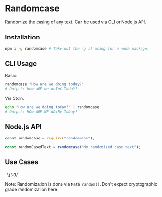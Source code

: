 # Randomcase

Randomize the casing of any text. Can be used via CLI or Node.js API.

## Installation

```bash
npm i -g randomcase # Take out the -g if using for a node package.
```

## CLI Usage

Basic:
```bash
randomcase "How are we doing today?"
# Output: how aRE we doInG TodaY?
```

Via Stdin:
```bash
echo "How are we doing today?" | randomcase
# Ourput: HOw ARE WE dOiNg ToDay?
```

## Node.js API

```javascript
const randomcase = require("randomcase");

const randomCasedText = randomcase("My randomized case text");
```

## Use Cases

¯\\_(ツ)_/¯

Note: Randomization is done via `Math.random()`. Don't expect cryptographic grade
randomization here.